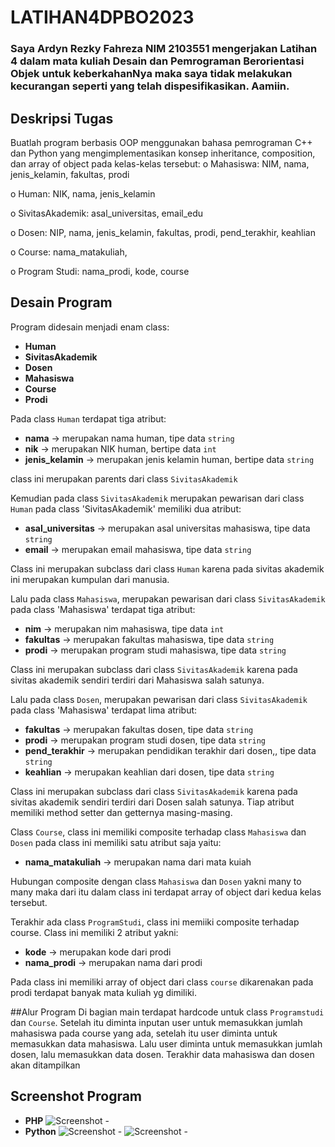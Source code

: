 # LATIHAN4DPBO2023
### Saya Ardyn Rezky Fahreza NIM 2103551 mengerjakan Latihan 4 dalam mata kuliah Desain dan Pemrograman Berorientasi Objek untuk keberkahanNya maka saya tidak melakukan kecurangan seperti yang telah dispesifikasikan. Aamiin.

## Deskripsi Tugas
Buatlah program berbasis OOP menggunakan bahasa pemrograman C++ dan Python  yang mengimplementasikan konsep inheritance, composition, dan array of object pada kelas-kelas tersebut:
 o Mahasiswa: NIM, nama, jenis_kelamin, fakultas, prodi

 o Human: NIK, nama, jenis_kelamin

 o SivitasAkademik: asal_universitas, email_edu

 o Dosen: NIP, nama, jenis_kelamin, fakultas, prodi, pend_terakhir, keahlian

 o Course: nama_matakuliah, 

 o Program Studi: nama_prodi, kode, course

## Desain Program
Program didesain menjadi enam class:
* **Human**
* **SivitasAkademik**
* **Dosen**
* **Mahasiswa**
* **Course**
* **Prodi**

Pada class `Human` terdapat tiga atribut:
* **nama**               -> merupakan nama human, tipe data `string`
* **nik**                -> merupakan NIK human, bertipe data `int`
* **jenis_kelamin**      -> merupakan jenis kelamin human, bertipe data `string`

class ini merupakan parents dari class `SivitasAkademik`

Kemudian pada class `SivitasAkademik` merupakan pewarisan dari class `Human`
pada class 'SivitasAkademik' memiliki dua atribut:
* **asal_universitas**   -> merupakan asal universitas mahasiswa, tipe data `string`
* **email**              -> merupakan email mahasiswa, tipe data `string`

Class ini merupakan subclass dari class `Human` karena pada sivitas akademik ini merupakan kumpulan dari manusia.

Lalu pada class `Mahasiswa`, merupakan pewarisan dari class `SivitasAkademik`
pada class 'Mahasiswa' terdapat tiga atribut:
* **nim**               -> merupakan nim mahasiswa, tipe data `int`
* **fakultas**          -> merupakan fakultas mahasiswa, tipe data `string`
* **prodi**             -> merupakan program studi mahasiswa, tipe data `string`

Class ini merupakan subclass dari class `SivitasAkademik` karena pada sivitas akademik sendiri terdiri dari Mahasiswa salah satunya.

Lalu pada class `Dosen`, merupakan pewarisan dari class `SivitasAkademik`
pada class 'Mahasiswa' terdapat lima atribut:
* **fakultas**          -> merupakan fakultas dosen, tipe data `string`
* **prodi**             -> merupakan program studi dosen, tipe data `string`
* **pend_terakhir**     -> merupakan pendidikan terakhir dari dosen,, tipe data `string`
* **keahlian**          -> merupakan keahlian dari dosen, tipe data `string`

Class ini merupakan subclass dari class `SivitasAkademik` karena pada sivitas akademik sendiri terdiri dari Dosen salah satunya.
Tiap atribut memiliki method setter dan getternya masing-masing.

Class `Course`, class ini memiliki composite terhadap class `Mahasiswa` dan `Dosen` pada class ini memiliki satu atribut saja yaitu:
* **nama_matakuliah**   -> merupakan nama dari mata kuiah

Hubungan composite dengan class `Mahasiswa` dan `Dosen` yakni many to many maka dari itu dalam class ini terdapat array of object dari kedua kelas tersebut.

Terakhir ada class `ProgramStudi`, class ini memiiki composite terhadap course. Class ini memiliki 2 atribut yakni:
* **kode**              -> merupakan kode dari prodi
* **nama_prodi**        -> merupakan nama dari prodi

Pada class ini memiliki array of object dari class `course` dikarenakan pada prodi terdapat banyak mata kuliah yg dimiliki.

##Alur Program
Di bagian main terdapat hardcode untuk class `Programstudi` dan `Course`. Setelah itu diminta inputan user untuk memasukkan jumlah mahasiswa pada course yang ada, setelah itu user diminta untuk memasukkan data mahasiswa. Lalu user diminta untuk memasukkan jumlah dosen, lalu memasukkan data dosen.
Terakhir data mahasiswa dan dosen akan ditampilkan 

## Screenshot Program
* **PHP**
![Screenshot - ](https://github.com/ArdynRF/LATIHAN4DPBO2023/blob/main/laprak3/screenshot/php_laprak3.png)
* **Python**
![Screenshot - ](https://github.com/ArdynRF/LATIHAN4DPBO2023/blob/main/laprak3/screenshot/python_laprak3.png)
![Screenshot - ](https://github.com/ArdynRF/LATIHAN4DPBO2023/blob/main/laprak3/screenshot/python_laprak3(2).png)
